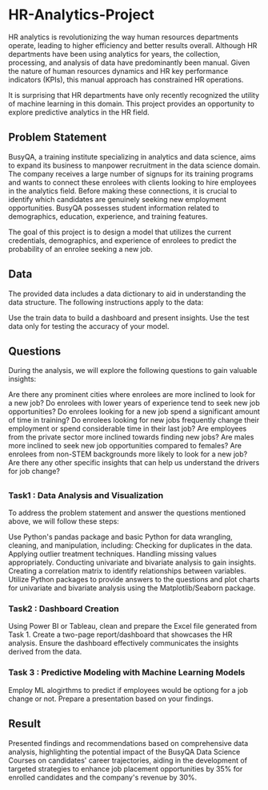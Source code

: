 # HR-Analytics-Project
HR analytics is revolutionizing the way human resources departments operate, leading to higher efficiency and better results overall. Although HR departments have been using analytics for years, the collection, processing, and analysis of data have predominantly been manual. Given the nature of human resources dynamics and HR key performance indicators (KPIs), this manual approach has constrained HR operations.

It is surprising that HR departments have only recently recognized the utility of machine learning in this domain. This project provides an opportunity to explore predictive analytics in the HR field.

## Problem Statement
BusyQA, a training institute specializing in analytics and data science, aims to expand its business to manpower recruitment in the data science domain. The company receives a large number of signups for its training programs and wants to connect these enrolees with clients looking to hire employees in the analytics field. Before making these connections, it is crucial to identify which candidates are genuinely seeking new employment opportunities. BusyQA possesses student information related to demographics, education, experience, and training features.

The goal of this project is to design a model that utilizes the current credentials, demographics, and experience of enrolees to predict the probability of an enrolee seeking a new job.

## Data
The provided data includes a data dictionary to aid in understanding the data structure. The following instructions apply to the data:

Use the train data to build a dashboard and present insights.
Use the test data only for testing the accuracy of your model.

## Questions

During the analysis, we will explore the following questions to gain valuable insights:

Are there any prominent cities where enrolees are more inclined to look for a new job?
Do enrolees with lower years of experience tend to seek new job opportunities?
Do enrolees looking for a new job spend a significant amount of time in training?
Do enrolees looking for new jobs frequently change their employment or spend considerable time in their last job?
Are employees from the private sector more inclined towards finding new jobs?
Are males more inclined to seek new job opportunities compared to females?
Are enrolees from non-STEM backgrounds more likely to look for a new job?
Are there any other specific insights that can help us understand the drivers for job change?

##
### Task1 : Data Analysis and Visualization
To address the problem statement and answer the questions mentioned above, we will follow these steps:


Use Python's pandas package and basic Python for data wrangling, cleaning, and manipulation, including:
Checking for duplicates in the data.
Applying outlier treatment techniques.
Handling missing values appropriately.
Conducting univariate and bivariate analysis to gain insights.
Creating a correlation matrix to identify relationships between variables.
Utilize Python packages to provide answers to the questions and plot charts for univariate and bivariate analysis using the Matplotlib/Seaborn package.

### Task2 : Dashboard Creation
Using Power BI or Tableau, clean and prepare the Excel file generated from Task 1. Create a two-page report/dashboard that showcases the HR analysis. Ensure the dashboard effectively communicates the insights derived from the data.

### Task 3 : Predictive Modeling with Machine Learning Models
Employ ML alogirthms to predict if employees would be optiong for a job change or not. Prepare a presentation based on your findings.

## Result
Presented findings and recommendations based on comprehensive data analysis, highlighting the potential impact of the BusyQA Data Science Courses on candidates' career trajectories, aiding in the development of targeted strategies to enhance job placement opportunities by 35% for enrolled candidates and the company's revenue by 30%.
